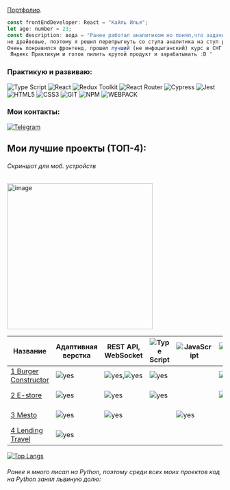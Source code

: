 [Портфолио](https://kaililya.github.io/web-porfolio/).

```javascript
const frontEndDeveloper: React = "Кайль Илья";
let age: number = 23;
const description: вода = "Ранее работал аналитиком но понял,что задачи которые решает данный специалист
не драйвовые, поэтому я решил перепрыгнуть со стула аналитика на стул разработчика.
Очень понравился фронтенд, прошел лучший (не инфоцыганский) курс в СНГ «Фронтенд-разработчик» Bootcamp от
 Яндекс Практикум и готов пилить крутой продукт и зарабатывать :D "

```
### Практикую и развиваю:
  
![Type Script](https://img.shields.io/badge/-TypeScript-000?logo=typescript&logoColor=3178C6&style=flat)
![React](https://img.shields.io/badge/-React-000?&logo=React)
![Redux Toolkit](https://img.shields.io/badge/-ReduxToolkit-000?logo=Redux&logoColor=764ABC&style=flat)
![React Router](https://img.shields.io/badge/-ReactRouter-000?logo=reactrouter&logoColor=CA4245&style=flat)
![Cypress](https://img.shields.io/badge/-Cypress-000?logo=cypress&logoColor=fff&style=flat)
![Jest](https://img.shields.io/badge/-Jest-000?logo=jest&logoColor=red&style=flat)
![HTML5](https://img.shields.io/badge/-HTML5-000?&logo=HTML5)
![CSS3](https://img.shields.io/badge/-CSS3-000?&logo=CSS3)
![GIT](https://img.shields.io/badge/-GIT-000?&logo=GIT)
![NPM](https://img.shields.io/badge/-NPM-000?logo=npm&logoColor=CC3534&style=flat)
![WEBPACK](https://img.shields.io/badge/-WEBPACK-000?&logo=WEBPACK)

	
### Мои контакты:	
[![Telegram](https://img.shields.io/badge/-Telegram-090909?style=for-the-badge&logo=telegram&logoColor=4F7DB3)](https://t.me/ilya_kail)	

## Мои лучшие проекты (ТОП-4):
###### Скриншот для моб. устройств
<img width="340" alt="image" src="https://github.com/kaililya/kaililya/assets/95302273/d408174f-b3d4-45ce-902c-72e650fe0c58">

| Название | Адаптивная верстка | REST API, WebSocket | ![Type Script](https://img.shields.io/badge/-TypeScript-000?logo=typescript&logoColor=3178C6&style=flat) | ![JavaScript](https://img.shields.io/badge/-JavaScript-000?logo=javaScript&logoColor=yellow&style=flat) | ![React](https://img.shields.io/badge/-React-000?&logo=React) | ![Redux Toolkit](https://img.shields.io/badge/-ReduxToolkit-000?logo=Redux&logoColor=764ABC&style=flat) | ![React Router](https://img.shields.io/badge/-ReactRouter-000?logo=reactrouter&logoColor=CA4245&style=flat) | ![Cypress](https://img.shields.io/badge/-Cypress-000?logo=cypress&logoColor=fff&style=flat) | ![Jest](https://img.shields.io/badge/-Jest-000?logo=jest&logoColor=red&style=flat) | ![GIT](https://img.shields.io/badge/-GIT-000?&logo=GIT) | 
|---|---|---|---|---|---|-----|-----|----|---|---|
| [1 Burger Constructor](https://github.com/kaililya/react-stellar-burger)| ![yes](https://img.shields.io/badge/-Yes-000?color=40c32b)  | ![yes](https://img.shields.io/badge/-Yes-000?color=40c32b),![yes](https://img.shields.io/badge/-Yes-000?color=40c32b)| ![yes](https://img.shields.io/badge/-Yes-000?color=40c32b) |   | ![yes](https://img.shields.io/badge/-Yes-000?color=40c32b)  |  ![yes](https://img.shields.io/badge/-Yes-000?color=40c32b) |   ![yes](https://img.shields.io/badge/-Yes-000?color=40c32b)  |   ![yes](https://img.shields.io/badge/-Yes-000?color=40c32b)  |  ![yes](https://img.shields.io/badge/-Yes-000?color=40c32b)  |  ![yes](https://img.shields.io/badge/-Yes-000?color=40c32b) | 
| [2 E-store](https://github.com/kaililya/react-e-store)| ![yes](https://img.shields.io/badge/-Yes-000?color=40c32b)  | ![yes](https://img.shields.io/badge/-Yes-000?color=40c32b)|![yes](https://img.shields.io/badge/-Yes-000?color=40c32b)  |   |  ![yes](https://img.shields.io/badge/-Yes-000?color=40c32b) |  ![yes](https://img.shields.io/badge/-Yes-000?color=40c32b) |   ![yes](https://img.shields.io/badge/-Yes-000?color=40c32b)  |     |    |  ![yes](https://img.shields.io/badge/-Yes-000?color=40c32b) | 
| [3 Mesto](https://github.com/kaililya/mesto-project-bootcamp)|  ![yes](https://img.shields.io/badge/-Yes-000?color=40c32b) | ![yes](https://img.shields.io/badge/-Yes-000?color=40c32b) | |  ![yes](https://img.shields.io/badge/-Yes-000?color=40c32b) |   |   |     |     |    |  ![yes](https://img.shields.io/badge/-Yes-000?color=40c32b) | 
| [4 Lending Travel](https://github.com/kaililya/russian-travel-bootcamp)| ![yes](https://img.shields.io/badge/-Yes-000?color=40c32b)  | |  |   |   |   |     |     |    |   | 




[![Top Langs](https://github-readme-stats.vercel.app/api/top-langs/?username=kaililya&hide_progress=true&theme=codeSTACKr&layout=compact&lang=ru)](https://github.com/anuraghazra/github-readme-stats)
###### Ранее я много писал на Python, поэтому среди всех моих проектов код на Python занял львиную долю:
</div>



